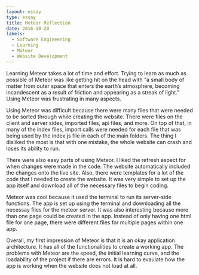 ```yaml
---
layout: essay
type: essay
title: Meteor Reflection
date: 2016-10-20
labels:
  - Software Engineering
  - Learning
  - Meteor
  - Website Development
---
```


  Learning Meteor takes a lot of time and effort. Trying to learn as much as possible of Meteor was like getting hit on the head with “a small body of matter from outer space that enters the earth’s atmosphere, becoming incandescent as a result of friction and appearing as a streak of light.” Using Meteor was frustrating in many aspects.
  
  Using Meteor was difficult because there were many files that were needed to be sorted through while creating the website. There were files on the client and server sides, imported files, api files, and more. On top of that, in many of the index files, import calls were needed for each file that was being used by the index.js file in each of the main folders. The thing I disliked the most is that with one mistake, the whole website can crash and loses its ability to run.
  
  There were also easy parts of using Meteor. I liked the refresh aspect for when changes were made in the code. The website automatically included the changes onto the live site. Also, there were templates for a lot of the code that I needed to create the website. It was very simple to set up the app itself and download all of the necessary files to begin coding.
  
  Meteor was cool because it used the terminal to run its server-side functions. The app is set up using the terminal and downloading all the necessay files for the meteor server. It was also interesting because more than one page could be created in the app. Instead of only having one html file for one page, there were different files for multiple pages within one app.
  
  Overall, my first impression of Meteor is that it is an okay application architecture. It has all of the functionalities to create a working app. The problems with Meteor are the speed, the initial learning curve, and the loadability of the project if there are errors. It is hard to evaulate how the app is working when the website does not load at all.
